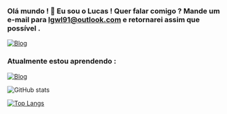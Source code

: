 ### Olá mundo ! 👋 Eu sou o Lucas !  Quer falar comigo ? Mande um e-mail para lgwl91@outlook.com e retornarei assim que possível .

[![Blog](https://img.shields.io/badge/LinkedIn-0077B5?style=for-the-badge&logo=linkedin&logoColor=white)](https://www.linkedin.com/in/lgwl91/)

### Atualmente estou aprendendo :

[![Blog](https://img.shields.io/badge/Java-ED8B00?style=for-the-badge&logo=java&logoColor=white)](https://www.oracle.com/java/)

![GitHub stats](https://github-readme-stats.vercel.app/api?username=lgwl91&show_icons=true&theme=default)

[![Top Langs](https://github-readme-stats.vercel.app/api/top-langs/?username=lgwl91&layout=compact)](https://github.com/lgwl91)

